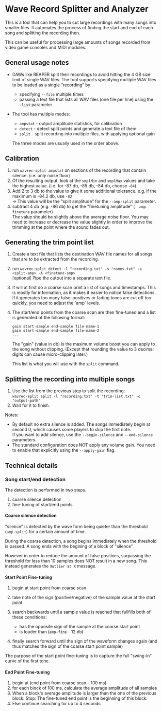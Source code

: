 ﻿# Wave Record Splitter and Analyzer

This is a tool that can help you to cut large recordings with many songs into smaller files.
It automates the process of finding the start and end of each song and splitting the recording then.

This can be useful for processing large amounts of songs recorded from video game consoles and MIDI modules.

## General usage notes

- DAWs like REAPER split their recordings to avoid hitting the 4 GB size limit of single WAV files.
  The tool supports specifying multiple WAV files to be loaded as a single "recording" by:

  - specifying `--file` multiple times
  - passing a text file that lists all WAV files (one file per line) using the `--list` parameter

- The tool has multiple modes:

  - `ampstat` - output amplitude statistics, for calibration
  - `detect` - detect split points and generate a text file of them
  - `split` - split recording into multiple files, with applying optional gain

  The three modes are usually used in the order above.

## Calibration

1. run `wavrec-split ampstat` on sections of the recording that contain silence.
   (i.e. only noise floor)
2. Of the resulting output, look at the `smplMin` and `smplMax` values and take the highest value.
   (i.e. for -87 db, -85 db, -84 db, choose `-84`)
3. Add 2 to 3 db to the value to give it some additional tolerance.
   e.g. if the maximum is -84.2 db, use `-82`  
   → This value will be the "split amplitude" for the `--amp-split` parameter.
4. subtract 4 db (e.g. -86 db) to get the "finetuning amplitude" (`--amp-finetune` parameter)  
   The value should be slightly above the average noise floor.
   You may need to increase or decrease the value slightly in order to improve the trimming at the point where the sound fades out.

## Generating the trim point list

1. Create a text file that lists the destination WAV file names for all songs that are to be extracted from the recording.
2. run `wavrec-split detect -l "recording.txt" -s "names.txt" -a <split-amp> -A <finetune-amp>`  
   [optional] Pipe the output into a separate text file.
3. It will at first do a coarse scan print a list of songs and timestamps.
   This is mostly for information, as it makes it easier to notice false detections.
   If it generates too many false-positives or fading tones are cut off too quickly, you need to adjust the ´amp` levels.
4. The start/end points from the coarse scan are then fine-tuned and a list is generated of the following format:

   ```
   gain start-sample end-sample file-name-1
   gain start-sample end-sample file-name-2
   ...
   ```

   The "gain" (value in db) is the maximum volume boost you can apply to the song without clipping.
   (Except that rounding the value to 3 decimal digits can cause micro-clipping later.)

   This list is what you will use with the `split` command.

## Splitting the recording into multiple songs

1. Use the list from the previous step to split the recording:  
   `wavrec-split split -l "recording.txt" -t "trim-list.txt" -o "output-path"`
2. Wait for it to finish.

Notes:

- By default no extra silence is added.
  The songs immediately begin at second 0, which causes some players to skip the first note.  
  If you want to add silence, use the `--begin-silence` and `--end-silence` parameters.
- The standard configuration does NOT apply any volume gain.
  You need to enable that explicitly using the `--apply-gain` flag.

## Technical details

### Song start/end detection

The detection is performed in two steps.

1. coarse silence detection
2. fine-tuning of start/end points

#### Coarse silence detection

"silence" is detected by the wave form being quieter than the threshold (`amp-split`) for a certain amount of time.

During the coarse detection, a song begins immediately when the threshold is passed.
A song ends with the begining of a block of "silence".

However in order to reduce the amount of false positives, surpassing the threshold for less than 10 samples does NOT result in a new song.
This instead generates the `Outlier at X` message.

#### Start Point Fine-tuning

1. begin at start point from coarse scan
2. take note of the sign (positive/negative) of the sample value at the start point
3. search backwards until a sample value is reached that fullfills both of these conditions:

   - has the opposite sign of the sample at the coarse start point
   - is louder than (`amp-fine` - 12 db)

4. finally search forward until the sign of the waveform changes again
   (and thus matches the sign of the coarse start point sample)

The purpose of the start point fine-tuning is to capture the full "swing-in" curve of the first tone.

#### End Point Fine-tuning

1. begin at (end point from coarse scan - 100 ms)
2. for each block of 100 ms, calculate the average amplitude of all samples
3. When a block's average amplitude is larger than the one of the previous block:
   Stop: The fine-tuned end point is the beginning of this block.
4. Else continue searching for up to 4 seconds.
